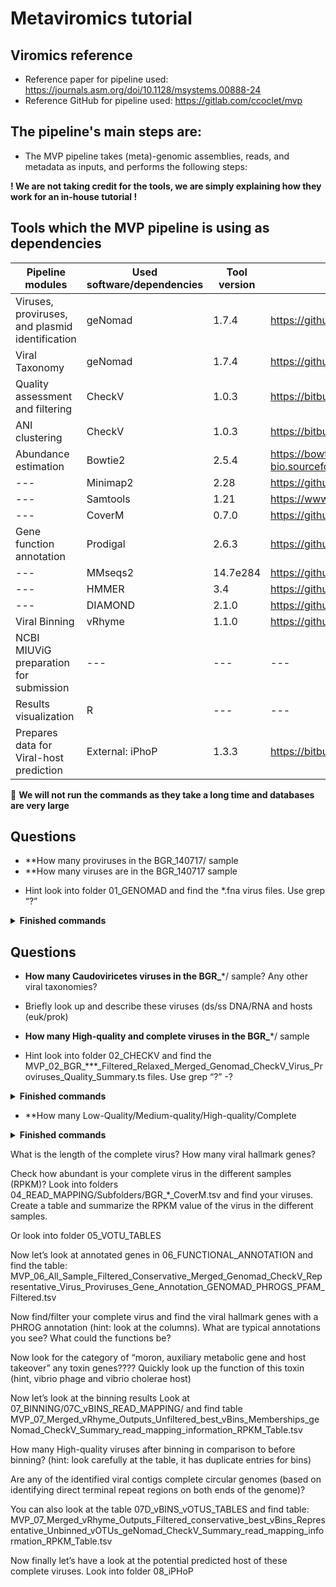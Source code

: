 # Metaviromics tutorial

## Viromics reference
* Reference paper for pipeline used: https://journals.asm.org/doi/10.1128/msystems.00888-24 
* Reference GitHub for pipeline used: https://gitlab.com/ccoclet/mvp 

## The pipeline's main steps are:
* The MVP pipeline takes (meta)-genomic assemblies, reads, and metadata as inputs, and performs the following steps:


**! We are not taking credit for the tools, we are simply explaining how they work for an in-house tutorial !** 

## Tools which the MVP pipeline is using as dependencies

|Pipeline modules | Used software/dependencies | Tool version | Github link |
| --- | --- | --- | --- |
| Viruses, proviruses, and plasmid identification | geNomad | 1.7.4 | https://github.com/apcamargo/genomad  |
| Viral Taxonomy | geNomad | 1.7.4 | https://github.com/apcamargo/genomad |
| Quality assessment and filtering | CheckV | 1.0.3 | https://bitbucket.org/berkeleylab/checkv/src/master/ |
| ANI clustering | CheckV | 1.0.3 | https://bitbucket.org/berkeleylab/checkv/src/master/ |
| Abundance estimation | Bowtie2 | 2.5.4 | https://bowtie-bio.sourceforge.net/bowtie2/index.shtml |
| --- | Minimap2 | 2.28 | https://github.com/lh3/minimap2 |
| --- | Samtools | 1.21 | https://www.htslib.org/ |
| --- | CoverM | 0.7.0 | https://github.com/wwood/CoverM |
| Gene function annotation | Prodigal | 2.6.3 | https://github.com/hyattpd/Prodigal  |
| --- | MMseqs2 | 14.7e284 | https://github.com/soedinglab/MMseqs2  |
| --- | HMMER | 3.4 | https://github.com/EddyRivasLab/hmmer |
| --- | DIAMOND | 2.1.0 | https://github.com/bbuchfink/diamond  |
| Viral Binning | vRhyme | 1.1.0 | https://github.com/AnantharamanLab/vRhyme |
| NCBI MIUViG preparation for submission | --- | --- | --- |
| Results visualization | R | --- | --- |
| Prepares data for Viral-host prediction | External: iPhoP | 1.3.3 | https://bitbucket.org/srouxjgi/iphop/src/main/  |



🔴 **We will not run the commands as they take a long time and databases are very large**

## Questions

* **How many proviruses in the BGR_140717/ sample
* **How many viruses are in the BGR_140717 sample

- Hint look into folder 01_GENOMAD and find the *.fna virus files. Use grep “?”


<details><summary><b>Finished commands</b></summary>
  
```ssh
grep ">" -c 01_GENOMAD/BGR_140717/BGR_140717_Proviruses_Genomad_Output/proviruses_summary/proviruses_virus.fna

grep ">" -c 01_GENOMAD/BGR_140717/BGR_140717_Viruses_Genomad_Output/BGR_140717_modified_summary/BGR_140717_modified_virus.fna
```
</details>

## Questions

* **How many Caudoviricetes viruses in the BGR_***/ sample? Any other viral taxonomies?

- Briefly look up and describe these viruses (ds/ss DNA/RNA and hosts (euk/prok)

* **How many High-quality and complete viruses in the BGR_***/ sample

- Hint look into folder 02_CHECKV and find the MVP_02_BGR_***_Filtered_Relaxed_Merged_Genomad_CheckV_Virus_Proviruses_Quality_Summary.ts files. Use grep “?” -?

<details><summary><b>Finished commands</b></summary>
  
```ssh
grep -c "Caudoviricetes" 02_CHECK_V/BGR_***/MVP_02_BGR_***/_Filtered_Relaxed_Merged_Genomad_CheckV_Virus_Proviruses_Quality_Summary.tsv
```
</details>


* **How many Low-Quality/Medium-quality/High-quality/Complete
  
<details><summary><b>Finished commands</b></summary>
  
```ssh
grep -c "Low-quality" 02_CHECK_V/BGR_***/MVP_02_BGR_***/_Filtered_Relaxed_Merged_Genomad_CheckV_Virus_Proviruses_Quality_Summary.tsv
```
</details>


What is the length of the complete virus? How many viral hallmark genes?

Check how abundant is your complete virus in the different samples (RPKM)? Look into folders
04_READ_MAPPING/Subfolders/BGR_*_CoverM.tsv and find your viruses.
Create a table and summarize the RPKM value of the virus in the different samples.

Or look into folder 05_VOTU_TABLES


Now let’s look at annotated genes in 06_FUNCTIONAL_ANNOTATION and find the table: 
MVP_06_All_Sample_Filtered_Conservative_Merged_Genomad_CheckV_Representative_Virus_Proviruses_Gene_Annotation_GENOMAD_PHROGS_PFAM_Filtered.tsv



Now find/filter your complete virus and find the viral hallmark genes with a PHROG annotation (hint: look at the columns).
What are typical annotations you see? What could the functions be?  


Now look for the category of “moron, auxiliary metabolic gene and host takeover” any toxin genes???? Quickly look up the function of this toxin (hint, vibrio phage and vibrio cholerae host)

Now let’s look at the binning results
Look at 07_BINNING/07C_vBINS_READ_MAPPING/  and find table MVP_07_Merged_vRhyme_Outputs_Unfiltered_best_vBins_Memberships_geNomad_CheckV_Summary_read_mapping_information_RPKM_Table.tsv


How many High-quality viruses after binning in comparison to before binning? (hint: look carefully at the table, it has duplicate entries for bins)

Are any of the identified viral contigs complete circular genomes (based on identifying direct terminal repeat regions on both ends of the genome)?


You can also look at the table  07D_vBINS_vOTUS_TABLES and find table: MVP_07_Merged_vRhyme_Outputs_Filtered_conservative_best_vBins_Representative_Unbinned_vOTUs_geNomad_CheckV_Summary_read_mapping_information_RPKM_Table.tsv


Now finally let’s have a look at the potential predicted host of these complete viruses.
Look into folder 08_iPHoP 




